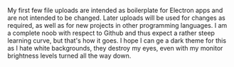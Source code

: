 My first few file uploads are intended as boilerplate for Electron apps and are not intended to be changed. Later uploads will be used for changes as required,
as well as for new projects in other programming languages.  I am a complete noob with respect to Github and thus expect a rather steep learning curve, but that's
how it goes. I hope I can ge a dark theme for this as I hate white backgrounds, they destroy my eyes, even with my monitor brightness levels turned all the way down.
